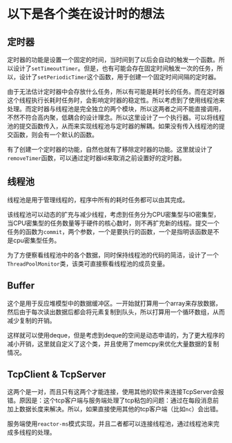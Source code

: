 # 以下是各个类在设计时的想法

## 定时器

定时器的功能是设置一个固定的时间，当时间到了以后会自动的触发一个函数。所以设计了`setTimeoutTimer`。但是，也有可能会存在固定时间触发一次的任务，所以，设计了`setPeriodicTimer`这个函数，用于创建一个固定时间间隔的定时器。

由于无法估计定时器中会存放什么任务，所以有可能是耗时长的任务。而在定时器这个线程执行长耗时任务时，会影响定时器的稳定性。所以考虑到了使用线程池来处理。而定时器与线程池是完全独立的两个模块，所以这两者之间不能直接调用，不然不符合高内聚，低耦合的设计理念。所以这里设计了一个执行器。可以将线程池的提交函数传入，从而来实现线程池与定时器的解耦。如果没有传入线程池的提交函数，则会有一个默认的函数。

有了创建一个定时器的功能，自然也就有了移除定时器的功能。这里就设计了`removeTimer`函数，可以通过定时器id来取消之前设置好的定时器。

## 线程池

线程池是用于管理线程的，程序中所有的耗时任务都可以由其完成。

该线程池可以动态的扩充与减少线程，考虑到任务分为CPU密集型与IO密集型，当CPU密集型的任务数量等于硬件的核心数时，则不再扩充新的线程。提交一个任务的函数为`commit`，两个参数，一个是要执行的函数，一个是指明该函数是不是cpu密集型任务。

为了方便察看线程池中的各个数据，同时保持线程池的代码的简洁，设计了一个`ThreadPoolMonitor`类，该类可直接察看线程池的成员变量。

## Buffer

这个是用于反应堆模型中的数据缓冲区。一开始就打算用一个array来存放数据，然后由于每次读出数据后都会将元素复制到队头，所以打算用一个循环数组，从而减少复制的开销。

这样就可以使用deque，但是考虑到deque的空间是动态申请的，为了更大程序的减小开销，这里就自定义了这个类，并且使用了memcpy来优化大量数据的复制情况。

## TcpClient & TcpServer

这两个是一对，而且只有这两个才能连接，使用其他的软件来连接TcpServer会报错。原因是：这个tcp客户端与服务端处理了tcp粘包的问题：通过在每段消息前加上数据长度来解决。所以，如果直接使用其他的tcp客户端（比如`nc`）会出错。

服务端使用`reactor-ms`模式实现，并且二者都可以连接线程池，通过线程池来完成多线程的处理。


